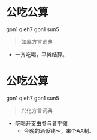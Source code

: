 # 公吃公算
gon1 qieh7 gon1 sun5
> 如皋方言词典
- 一齐吃喝，平摊结算。

# 公吃公算
gon1 qieh7 gon1 sun5
> 兴化方言词典
- 吃喝开支由参与者平摊
  - 今晚的酒饭钱～，来个AA制。
